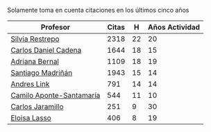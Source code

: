 Solamente toma en cuenta citaciones en los últimos cinco años

Profesor | Citas | H | Años Actividad |
----  | ----- | --- | --- |
[Silvia Restrepo](https://scholar.google.com/citations?user=7_dVIeAAAAAJ&hl=en)| 2318| 22| 20|
[Carlos Daniel Cadena](https://scholar.google.com/citations?user=HC_mHmUAAAAJ&hl=en) | 1644 | 18| 15|
[Adriana Bernal](https://scholar.google.com/citations?user=vQ9yFZoAAAAJ&hl=en) | 1109| 18| 19|
[Santiago Madriñán](https://scholar.google.com/citations?user=K9Wwx68AAAAJ&hl=en)|1943|15|14|
[Andres Link](https://scholar.google.com/citations?user=BkuODsEAAAAJ&hl=en) | 791| 14|14|
[Camilo Aponte-Santamaría](https://scholar.google.com/citations?user=9Au8lXoAAAAJ&hl=en) | 544 | 11| 10|
[Carlos Jaramillo](https://scholar.google.com/citations?user=6wyy5-wAAAAJ&hl=en) | 251 | 9 | 30|
[Eloisa Lasso](https://scholar.google.com/citations?user=V8_nGxAAAAAJ&hl=en) | 406 | 8 | 19 | 
